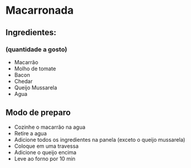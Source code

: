 # Macarronada 

## Ingredientes:
### (quantidade a gosto)
- Macarrão
- Molho de tomate
- Bacon
- Chedar
- Queijo Mussarela
- Agua

## Modo de preparo

- Cozinhe o macarrão na agua
- Retire a agua
- Adicione todos os ingredientes na panela (exceto o queijo mussarela)
- Coloque em uma travessa
- Adicione o queijo encima
- Leve ao forno por 10 min

